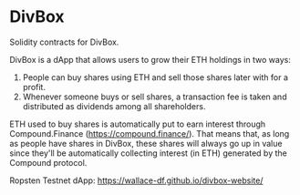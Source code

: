 # DivBox
Solidity contracts for DivBox.

DivBox is a dApp that allows users to grow their ETH holdings in two ways:

1. People can buy shares using ETH and sell those shares later with for a profit.
2. Whenever someone buys or sell shares, a transaction fee is taken and distributed as dividends among all shareholders.

ETH used to buy shares is automatically put to earn interest through Compound.Finance (https://compound.finance/). That means that, as long as people have shares in DivBox, these shares will always go up in value since they'll be automatically collecting interest (in ETH) generated by the
Compound protocol.

Ropsten Testnet dApp: https://wallace-df.github.io/divbox-website/
